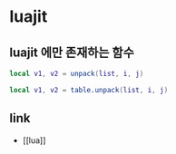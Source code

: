 # luajit

## luajit 에만 존재하는 함수
```lua
local v1, v2 = unpack(list, i, j)
```
```lua
local v1, v2 = table.unpack(list, i, j)
```

## link
- [[lua]]

